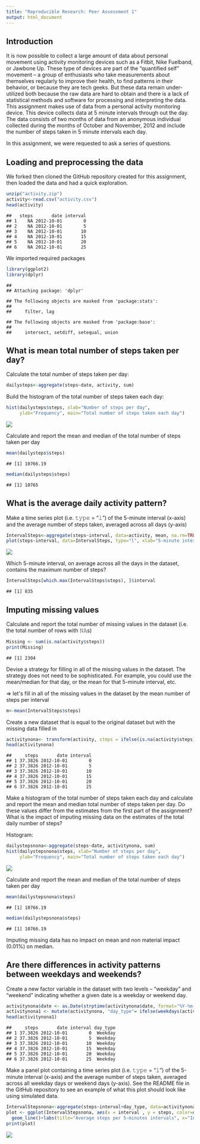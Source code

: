 ```yaml
---
title: "Reproducible Research: Peer Assessment 1"
output: html_document 
---
```




## Introduction

It is now possible to collect a large amount of data about personal movement using activity monitoring devices such as a Fitbit, Nike Fuelband, or Jawbone Up. These type of devices are part of the “quantified self” movement – a group of enthusiasts who take measurements about themselves regularly to improve their health, to find patterns in their behavior, or because they are tech geeks. But these data remain under-utilized both because the raw data are hard to obtain and there is a lack of statistical methods and software for processing and interpreting the data.
This assignment makes use of data from a personal activity monitoring device. This device collects data at 5 minute intervals through out the day. The data consists of two months of data from an anonymous individual collected during the months of October and November, 2012 and include the number of steps taken in 5 minute intervals each day.

In this assignment, we were requested to ask a series of questions.

## Loading and preprocessing the data

We forked then cloned the GitHub repository created for this assignment, then loaded the data and had a quick exploration.

```r
unzip("activity.zip")
activity<-read.csv("activity.csv")
head(activity)
```

```
##   steps       date interval
## 1    NA 2012-10-01        0
## 2    NA 2012-10-01        5
## 3    NA 2012-10-01       10
## 4    NA 2012-10-01       15
## 5    NA 2012-10-01       20
## 6    NA 2012-10-01       25
```

We imported required packages

```r
library(ggplot2)
library(dplyr)
```

```
## 
## Attaching package: 'dplyr'
```

```
## The following objects are masked from 'package:stats':
## 
##     filter, lag
```

```
## The following objects are masked from 'package:base':
## 
##     intersect, setdiff, setequal, union
```


## What is mean total number of steps taken per day?

Calculate the total number of steps taken per day:

```r
dailysteps<-aggregate(steps~date, activity, sum)
```

Build the histogram of the total number of steps taken each day:

```r
hist(dailysteps$steps, xlab="Number of steps per day", 
     ylab="Frequency", main="Total number of steps taken each day")
```

![](PA1_template_files/figure-html/unnamed-chunk-4-1.png)<!-- -->

Calculate and report the mean and median of the total number of steps taken per day

```r
mean(dailysteps$steps)
```

```
## [1] 10766.19
```


```r
median(dailysteps$steps)
```

```
## [1] 10765
```


## What is the average daily activity pattern?

Make a time series plot (i.e. 𝚝𝚢𝚙𝚎 = “𝚕”) of the 5-minute interval (x-axis) and the average number of steps taken, averaged across all days (y-axis)

```r
IntervalSteps<-aggregate(steps~interval, data=activity, mean, na.rm=TRUE)
plot(steps~interval, data=IntervalSteps, type="l", xlab="5-minute intervals", ylab=("Average number of steps taken"))
```

![](PA1_template_files/figure-html/unnamed-chunk-7-1.png)<!-- -->

Which 5-minute interval, on average across all the days in the dataset, contains the maximum number of steps?

```r
IntervalSteps[which.max(IntervalSteps$steps), ]$interval
```

```
## [1] 835
```


## Imputing missing values

Calculate and report the total number of missing values in the dataset (i.e. the total number of rows with 𝙽𝙰s)

```r
Missing <- sum(is.na(activity$steps))
print(Missing)
```

```
## [1] 2304
```

Devise a strategy for filling in all of the missing values in the dataset. The strategy does not need to be sophisticated. For example, you could use the mean/median for that day, or the mean for that 5-minute interval, etc.

=> let's fill in all of the missing values in the dataset by the mean number of steps per interval

```r
m<-mean(IntervalSteps$steps)
```

Create a new dataset that is equal to the original dataset but with the missing data filled in

```r
activitynona<- transform(activity, steps = ifelse(is.na(activity$steps), m, activity$steps))
head(activitynona)
```

```
##     steps       date interval
## 1 37.3826 2012-10-01        0
## 2 37.3826 2012-10-01        5
## 3 37.3826 2012-10-01       10
## 4 37.3826 2012-10-01       15
## 5 37.3826 2012-10-01       20
## 6 37.3826 2012-10-01       25
```

Make a histogram of the total number of steps taken each day and calculate and report the mean and median total number of steps taken per day. Do these values differ from the estimates from the first part of the assignment? What is the impact of imputing missing data on the estimates of the total daily number of steps?

Histogram:

```r
dailystepsnona<-aggregate(steps~date, activitynona, sum)
hist(dailystepsnona$steps, xlab="Number of steps per day", 
     ylab="Frequency", main="Total number of steps taken each day")
```

![](PA1_template_files/figure-html/unnamed-chunk-12-1.png)<!-- -->


Calculate and report the mean and median of the total number of steps taken per day

```r
mean(dailystepsnona$steps)
```

```
## [1] 10766.19
```


```r
median(dailystepsnona$steps)
```

```
## [1] 10766.19
```

Imputing missing data has no impact on mean and non material impact (0.01%) on median.

## Are there differences in activity patterns between weekdays and weekends?

Create a new factor variable in the dataset with two levels – “weekday” and “weekend” indicating whether a given date is a weekday or weekend day.

```r
activitynona$date <- as.Date(strptime(activitynona$date, format="%Y-%m-%d"))
activitynona1 <- mutate(activitynona, "day_type"= ifelse(weekdays(activitynona$date)=="samedi" | weekdays(activitynona$date)=="dimanche", "Weekend", "Weekday"))
head(activitynona1)
```

```
##     steps       date interval day_type
## 1 37.3826 2012-10-01        0  Weekday
## 2 37.3826 2012-10-01        5  Weekday
## 3 37.3826 2012-10-01       10  Weekday
## 4 37.3826 2012-10-01       15  Weekday
## 5 37.3826 2012-10-01       20  Weekday
## 6 37.3826 2012-10-01       25  Weekday
```

Make a panel plot containing a time series plot (i.e. 𝚝𝚢𝚙𝚎 = “𝚕”) of the 5-minute interval (x-axis) and the average number of steps taken, averaged across all weekday days or weekend days (y-axis). See the README file in the GitHub repository to see an example of what this plot should look like using simulated data.

```r
IntervalStepsnona<-aggregate(steps~interval+day_type, data=activitynona1, mean)
plot <- ggplot(IntervalStepsnona, aes(x = interval , y = steps, color=day_type)) + facet_wrap(~day_type, ncol = 1, nrow=2) +
  geom_line()+labs(title="Average steps per 5-minutes intervals", x="Intervals", y="Number of steps")
print(plot)
```

![](PA1_template_files/figure-html/unnamed-chunk-16-1.png)<!-- -->




